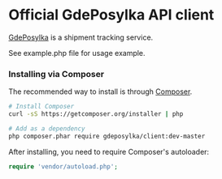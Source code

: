 Official GdePosylka API client
================================================

[GdePosylka](http://gdeposylka.ru/ "gdeposylka.ru") is a shipment tracking service.

See example.php file for usage example.

### Installing via Composer

The recommended way to install is through [Composer](http://getcomposer.org).

```bash
# Install Composer
curl -sS https://getcomposer.org/installer | php

# Add as a dependency
php composer.phar require gdeposylka/client:dev-master
```

After installing, you need to require Composer's autoloader:

```php
require 'vendor/autoload.php';
```
